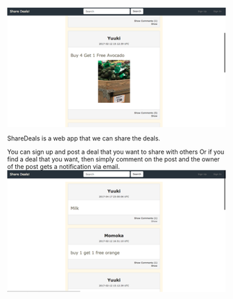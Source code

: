 
![Alt text](image1.png?raw=true "Optional Title")


ShareDeals is a web app that we can share the deals.

You can sign up and post a deal that you want to share with others
Or if you find a deal that you want, then simply comment on the post and the owner of the post gets a notification via email.
![Alt text](image2.png?raw=true "Optional Title")
